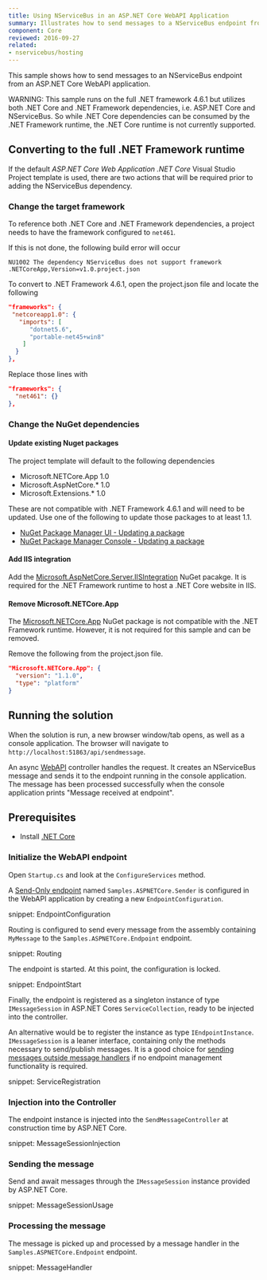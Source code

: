 ```yaml
---
title: Using NServiceBus in an ASP.NET Core WebAPI Application
summary: Illustrates how to send messages to a NServiceBus endpoint from a ASP.NET Core WebAPI application.
component: Core
reviewed: 2016-09-27
related:
- nservicebus/hosting
---
```



This sample shows how to send messages to an NServiceBus endpoint from an ASP.NET Core WebAPI application. 

WARNING: This sample runs on the full .NET framework 4.6.1 but utilizes both .NET Core and .NET Framework dependencies, i.e. ASP.NET Core and NServiceBus. So while .NET Core dependencies can be consumed by the .NET Framework runtime, the .NET Core runtime is not currently supported.


## Converting to the full .NET Framework runtime

If the default *ASP.NET Core Web Application .NET Core* Visual Studio Project template is used, there are two actions that will be required prior to adding the NServiceBus dependency. 


### Change the target framework

To reference both .NET Core and .NET Framework dependencies, a project needs to have the framework configured to `net461`.

If this is not done, the following build error will occur

```no-highlight
NU1002 The dependency NServiceBus does not support framework .NETCoreApp,Version=v1.0.project.json
``` 

To convert to .NET Framework 4.6.1, open the project.json file and locate the following

```json
"frameworks": {
 "netcoreapp1.0": {
   "imports": [
      "dotnet5.6",
      "portable-net45+win8"
    ]
  }
},
```

Replace those lines with

```json
"frameworks": {
  "net461": {}
},
```


### Change the NuGet dependencies


#### Update existing Nuget packages

The project template will default to the following dependencies

 * Microsoft.NETCore.App 1.0
 * Microsoft.AspNetCore.\* 1.0
 * Microsoft.Extensions.\* 1.0

These are not compatible with .NET Framework 4.6.1 and will need to be updated. Use one of the following to update those packages to at least 1.1.

 * [NuGet Package Manager UI - Updating a package](https://docs.nuget.org/ndocs/tools/package-manager-ui#updating-a-package)
 * [NuGet Package Manager Console - Updating a package](https://docs.nuget.org/ndocs/tools/package-manager-console#updating-a-package)


#### Add IIS integration

Add the [Microsoft.AspNetCore.Server.IISIntegration](https://www.nuget.org/packages/Microsoft.AspNetCore.Server.IISIntegration/) NuGet pacakge. It is required for the .NET Framework runtime to host a .NET Core website in IIS.


#### Remove Microsoft.NETCore.App 

The [Microsoft.NETCore.App](https://www.nuget.org/packages/Microsoft.NETCore.App/) NuGet package is not compatible with the .NET Framework runtime. However, it is not required for this sample and can be removed.

Remove the following from the project.json file.

```json
"Microsoft.NETCore.App": {
  "version": "1.1.0",
  "type": "platform"
}
```


## Running the solution

When the solution is run, a new browser window/tab opens, as well as a console application. The browser will navigate to `http://localhost:51863/api/sendmessage`.

An async [WebAPI](https://www.asp.net/web-api) controller handles the request. It creates an NServiceBus message and sends it to the endpoint running in the console application. The message has been processed successfully when the console application prints "Message received at endpoint". 


## Prerequisites

- Install [.NET Core](https://www.microsoft.com/net/core#windows)


### Initialize the WebAPI endpoint

Open `Startup.cs` and look at the `ConfigureServices` method.

A [Send-Only endpoint](/nservicebus/hosting/#self-hosting-send-only-hosting) named `Samples.ASPNETCore.Sender` is configured in the WebAPI application by creating a new `EndpointConfiguration`.

snippet: EndpointConfiguration

Routing is configured to send every message from the assembly containing `MyMessage` to the `Samples.ASPNETCore.Endpoint` endpoint.

snippet: Routing

The endpoint is started. At this point, the configuration is locked.

snippet: EndpointStart

Finally, the endpoint is registered as a singleton instance of type `IMessageSession` in ASP.NET Cores `ServiceCollection`, ready to be injected into the controller.

An alternative would be to register the instance as type `IEndpointInstance`. `IMessageSession` is a leaner interface, containing only the methods necessary to send/publish messages. It is a good choice for [sending messages outside message handlers](/nservicebus/upgrades/5to6/moving-away-from-ibus.md#migrating-away-from-ibus-sending-messages-outside-message-handlers) if no endpoint management functionality is required.

snippet: ServiceRegistration


### Injection into the Controller

The endpoint instance is injected into the `SendMessageController` at construction time by ASP.NET Core.

snippet: MessageSessionInjection


### Sending the message 

Send and await messages through the `IMessageSession` instance provided by ASP.NET Core.

snippet: MessageSessionUsage


### Processing the message 

The message is picked up and processed by a message handler in the `Samples.ASPNETCore.Endpoint` endpoint.

snippet: MessageHandler
